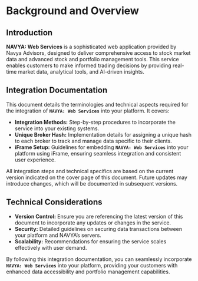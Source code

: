 # Background and Overview

## Introduction
**NAVYA: Web Services** is a sophisticated web application provided by Navya Advisors, designed to deliver comprehensive access to stock market data and advanced stock and portfolio management tools. This service enables customers to make informed trading decisions by providing real-time market data, analytical tools, and AI-driven insights.

## Integration Documentation
This document details the terminologies and technical aspects required for the integration of **`NAVYA: Web Services`** into your platform. It covers:

*  **Integration Methods:** Step-by-step procedures to incorporate the service into your existing systems.
*  **Unique Broker Hash:** Implementation details for assigning a unique hash to each broker to track and manage data specific to their clients.
*  **iFrame Setup:** Guidelines for embedding **`NAVYA: Web Services`** into your platform using iFrame, ensuring seamless integration and consistent user experience.

All integration steps and technical specifics are based on the current version indicated on the cover page of this document. Future updates may introduce changes, which will be documented in subsequent versions.

## Technical Considerations
* **Version Control:** Ensure you are referencing the latest version of this document to incorporate any updates or changes in the service.
* **Security:** Detailed guidelines on securing data transactions between your platform and NAVYA’s servers.
* **Scalability:** Recommendations for ensuring the service scales effectively with user demand.

By following this integration documentation, you can seamlessly incorporate **`NAVYA: Web Services`** into your platform, providing your customers with enhanced data accessibility and portfolio management capabilities.
